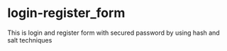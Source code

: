# login-register_form
This is login and register form with secured password by using hash and salt techniques
